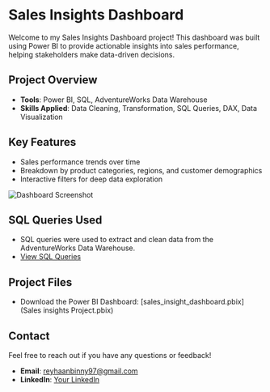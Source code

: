# Sales Insights Dashboard

Welcome to my Sales Insights Dashboard project! This dashboard was built using Power BI to provide actionable insights into sales performance, helping stakeholders make data-driven decisions.

## Project Overview
- **Tools**: Power BI, SQL, AdventureWorks Data Warehouse
- **Skills Applied**: Data Cleaning, Transformation, SQL Queries, DAX, Data Visualization

## Key Features
- Sales performance trends over time
- Breakdown by product categories, regions, and customer demographics
- Interactive filters for deep data exploration

![Dashboard Screenshot](./images/SalesOverview.jpeg)

## SQL Queries Used
- SQL queries were used to extract and clean data from the AdventureWorks Data Warehouse.
- [View SQL Queries](./sql/sales_queries.sql)

## Project Files
- Download the Power BI Dashboard: [sales_insight_dashboard.pbix](Sales insights Project.pbix)

## Contact
Feel free to reach out if you have any questions or feedback!
- **Email**: reyhaanbinny97@gmail.com
- **LinkedIn**: [Your LinkedIn](https://www.linkedin.com/in/reyhaanbinny)


